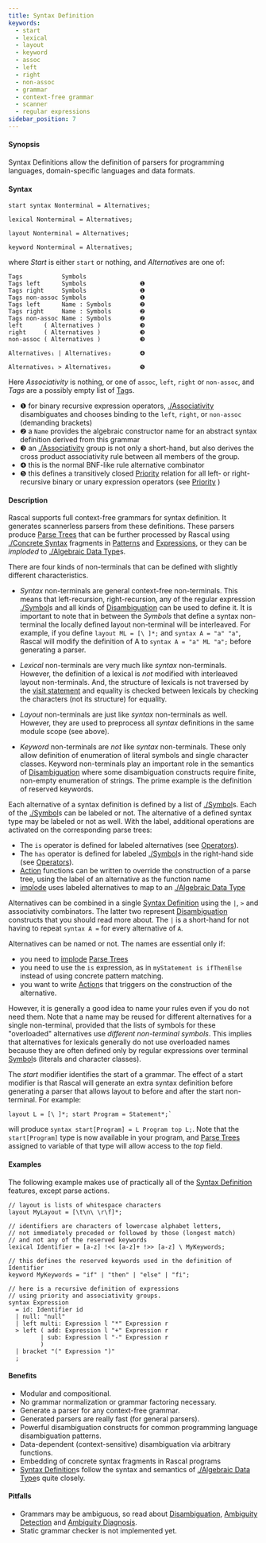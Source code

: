 ```yaml
---
title: Syntax Definition
keywords:
  - start
  - lexical
  - layout
  - keyword
  - assoc
  - left
  - right
  - non-assoc
  - grammar
  - context-free grammar
  - scanner
  - regular expressions
sidebar_position: 7
---
```


#### Synopsis

Syntax Definitions allow the definition of parsers for programming languages, domain-specific languages and data formats.

#### Syntax

```rascal
start syntax Nonterminal = Alternatives;

lexical Nonterminal = Alternatives;

layout Nonterminal = Alternatives;

keyword Nonterminal = Alternatives;
```

where _Start_ is either `start` or nothing, and _Alternatives_ are one of:

```rascal
Tags           Symbols         
Tags left      Symbols               ❶  
Tags right     Symbols               ❶  
Tags non-assoc Symbols               ❶  
Tags left      Name : Symbols        ❷  
Tags right     Name : Symbols        ❷  
Tags non-assoc Name : Symbols        ❷  
left      ( Alternatives )           ❸  
right     ( Alternatives )           ❸  
non-assoc ( Alternatives )           ❸  

Alternatives₁ | Alternatives₂        ❹  

Alternatives₁ > Alternatives₂        ❺  
```

Here _Associativity_ is nothing, or one of `assoc`, `left`, `right` or `non-assoc`, and _Tags_ are a possibly empty list of [Tag](../../../Rascal/Declarations/Tag/index.md)s.

* ❶  for binary recursive expression operators, [./Associativity](../../../Rascal/Declarations/SyntaxDefinition/Disambiguation/Associativity/index.md) disambiguates and chooses binding to the `left`, `right`, or `non-assoc` (demanding brackets)
* ❷  a `Name` provides the algebraic constructor name for an abstract syntax definition derived from this grammar
* ❸  an [./Associativity](../../../Rascal/Declarations/SyntaxDefinition/Disambiguation/Associativity/index.md) group is not only a short-hand, but also derives the cross product associativity rule between all members of the group.
* ❹  this is the normal BNF-like rule alternative combinator
* ❺  this defines a transitively closed [Priority](../../../Rascal/Declarations/SyntaxDefinition/Disambiguation/Priority/index.md) relation for all left- or right-recursive binary or unary expression operators (see [Priority](../../../Rascal/Declarations/SyntaxDefinition/Disambiguation/Priority/index.md) )

#### Description

Rascal supports full context-free grammars for syntax definition. It generates scannerless parsers from these definitions. 
These parsers produce [Parse Trees](../../../Rascal/Declarations/SyntaxDefinition/ParseTrees/index.md) that can be further processed by Rascal using [./Concrete Syntax](../../../Rascal/Expressions/ConcreteSyntax/index.md) fragments
 in [Patterns](../../../Rascal/Patterns/index.md) and [Expressions](../../../Rascal/Expressions/index.md), or they can be _imploded_ to [./Algebraic Data Type](../../../Rascal/Declarations/AlgebraicDataType/index.md)s.

There are four kinds of non-terminals that can be defined with slightly different characteristics.

*  _Syntax_ non-terminals are general context-free non-terminals. This means that left-recursion, right-recursion, any of the regular expression [./Symbol](../../../Rascal/Declarations/SyntaxDefinition/Symbol/index.md)s and all kinds of [Disambiguation](../../../Rascal/Declarations/SyntaxDefinition/Disambiguation/index.md) can be used to define it.
   It is important to note that in between the _Symbols_ that define a syntax non-terminal the locally defined layout non-terminal will be interleaved. 
   For example, if you define `layout ML = [\ ]*;` and `syntax A = "a" "a"`, Rascal will modify the definition of A to `syntax A = "a" ML "a";` before generating a parser.

*  _Lexical_ non-terminals are very much like _syntax_ non-terminals. 
   However, the definition of a lexical is _not_ modified with interleaved layout non-terminals. 
   And, the structure of lexicals is not traversed by the [visit statement](../../../Rascal/Statements/Visit/index.md) and equality is checked between lexicals 
   by checking the characters (not its structure) for equality. 

*  _Layout_ non-terminals are just like _syntax_ non-terminals as well. However, they are used to preprocess all _syntax_ definitions in the same module scope (see above).

*  _Keyword_ non-terminals are _not_ like _syntax_ non-terminals. These only allow definition of enumeration of literal 
   symbols and single character classes. Keyword non-terminals play an important role in the semantics of [Disambiguation](../../../Rascal/Declarations/SyntaxDefinition/Disambiguation/index.md)
   where some disambiguation constructs require finite, non-empty enumeration of strings. 
   The prime example is the definition of reserved keywords.


Each alternative of a syntax definition is defined by a list of [./Symbol](../../../Rascal/Declarations/SyntaxDefinition/Symbol/index.md)s. Each of the [./Symbol](../../../Rascal/Declarations/SyntaxDefinition/Symbol/index.md)s can be labeled or not.
The alternative of a defined syntax type may be labeled or not as well. With the label, additional operations are activated on the corresponding parse trees:

*  The `is` operator is defined for labeled alternatives (see [Operators](../../../Rascal/Expressions/Operators/index.md)).
*  The `has` operator is defined for labeled [./Symbol](../../../Rascal/Declarations/SyntaxDefinition/Symbol/index.md)s in the right-hand side (see [Operators](../../../Rascal/Expressions/Operators/index.md)).
*  [Action](../../../Rascal/Declarations/SyntaxDefinition/Action/index.md) functions can be written to override the construction of a parse tree, using the label of an alternative as the function name
*  [implode](../../../Library/ParseTree.md#ParseTree-implode) uses labeled alternatives to map to an [./Algebraic Data Type](../../../Rascal/Declarations/AlgebraicDataType/index.md)


Alternatives can be combined in a single [Syntax Definition](../../../Rascal/Declarations/SyntaxDefinition/index.md) using the `|`, `>` and associativity combinators.
The latter two represent [Disambiguation](../../../Rascal/Declarations/SyntaxDefinition/Disambiguation/index.md) constructs that you should read more about. The `|` is a short-hand for not having to repeat `syntax A =` for every alternative of `A`.

Alternatives can be named or not. The names are essential only if:

*  you need to [implode](../../../Library/ParseTree.md#ParseTree-implode) [Parse Trees](../../../Rascal/Declarations/SyntaxDefinition/ParseTrees/index.md)
*  you need to use the `is` expression, as in `myStatement is ifThenElse` instead of using concrete pattern matching.
*  you want to write [Action](../../../Rascal/Declarations/SyntaxDefinition/Action/index.md)s that triggers on the construction of the alternative.


However, it is generally a good idea to name your rules even if you do not need them. 
Note that a name may be reused for different alternatives for a single non-terminal, 
provided that the lists of symbols for these "overloaded" alternatives use _different non-terminal symbols_. 
This implies that alternatives for lexicals generally do not use overloaded names because they are often 
defined only by regular expressions over terminal [Symbol](../../../Rascal/Declarations/SyntaxDefinition/Symbol/index.md)s (literals and character classes).

The _start_ modifier identifies the start of a grammar. 
The effect of a start modifier is that Rascal will generate an extra syntax definition before generating a parser
that allows layout to before and after the start non-terminal. 
For example:
```rascal
layout L = [\ ]*; start Program = Statement*;`
```
will produce `syntax start[Program] = L Program top L;`. 
Note that the `start[Program]` type is now available in your program, and [Parse Trees](../../../Rascal/Declarations/SyntaxDefinition/ParseTrees/index.md) assigned to variable of that 
type will allow access to the _top_ field.


#### Examples

The following example makes use of practically all of the [Syntax Definition](../../../Rascal/Declarations/SyntaxDefinition/index.md) features, except parse actions.
```rascal
// layout is lists of whitespace characters
layout MyLayout = [\t\n\ \r\f]*;

// identifiers are characters of lowercase alphabet letters, 
// not immediately preceded or followed by those (longest match)
// and not any of the reserved keywords
lexical Identifier = [a-z] !<< [a-z]+ !>> [a-z] \ MyKeywords;

// this defines the reserved keywords used in the definition of Identifier
keyword MyKeywords = "if" | "then" | "else" | "fi";

// here is a recursive definition of expressions 
// using priority and associativity groups.
syntax Expression 
  = id: Identifier id
  | null: "null"
  | left multi: Expression l "*" Expression r
  > left ( add: Expression l "+" Expression r
         | sub: Expression l "-" Expression r
         )
  | bracket "(" Expression ")"
  ;
```

#### Benefits

*  Modular and compositional.
*  No grammar normalization or grammar factoring necessary.
*  Generate a parser for any context-free grammar.
*  Generated parsers are really fast (for general parsers).
*  Powerful disambiguation constructs for common programming language disambiguation patterns.
*  Data-dependent (context-sensitive) disambiguation via arbitrary functions.
*  Embedding of concrete syntax fragments in Rascal programs
*  [Syntax Definition](../../../Rascal/Declarations/SyntaxDefinition/index.md)s follow the syntax and semantics of [./Algebraic Data Type](../../../Rascal/Declarations/AlgebraicDataType/index.md)s quite closely.

#### Pitfalls

*  Grammars may be ambiguous, so read about [Disambiguation](../../../Rascal/Declarations/SyntaxDefinition/Disambiguation/index.md), [Ambiguity Detection](../../../Rascal/Declarations/SyntaxDefinition/AmbiguityDetection/index.md) and [Ambiguity Diagnosis](../../../Rascal/Declarations/SyntaxDefinition/AmbiguityDiagnosis/index.md).
*  Static grammar checker is not implemented yet.


